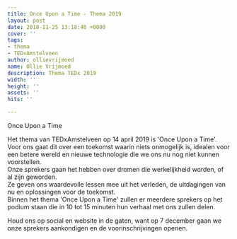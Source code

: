 ```yaml
---
title: Once Upon a Time - Thema 2019
layout: post
date: 2018-11-25 13:18:40 +0000
cover: ''
tags:
- thema
- TEDxAmstelveen
author: ollievrijmoed
name: Ollie Vrijmoed
description: Thema TEDx 2019
width: ''
height: ''
assets: ''
hits: ''

---
```

Once Upon a Time

Het thema van TEDxAmstelveen op 14 april 2019 is 'Once Upon a Time'. Voor ons gaat dit over een toekomst waarin niets onmogelijk is, idealen voor een betere wereld en nieuwe technologie die we ons nu nog niet kunnen voorstellen.   
Onze sprekers gaan het hebben over dromen die werkelijkheid worden, of al zijn geworden.   
Ze geven ons waardevolle lessen mee uit het verleden, de uitdagingen van nu en oplossingen voor de toekomst.   
Binnen het thema 'Once Upon a Time' zullen er meerdere sprekers op het podium staan die in 10 tot 15 minuten hun verhaal met ons zullen delen. 

Houd ons op social en website in de gaten, want op 7 december gaan we onze sprekers aankondigen en de voorinschrijvingen openen.